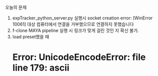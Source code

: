 오늘의 문제
1. expTracker_python_server.py 실행시 
   socket creation error: [WinError 10061] 대상 컴퓨터에서 연결을 거부했으므로 연결하지 못했습니다
2. f-clone MAYA pipeline 실행 시 링크가 맞게 걸린 것인 지 확신 불가.
3. load preset했을 때 
   # Error: UnicodeEncodeError: file <maya console> line 179: ascii # 
